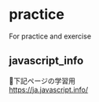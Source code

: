 # practice
For practice and exercise

## javascript_info

下記ページの学習用  
<https://ja.javascript.info/>